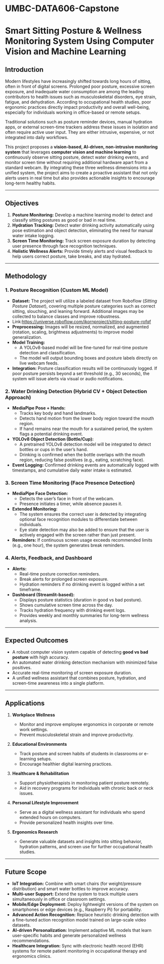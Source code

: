 # UMBC-DATA606-Capstone
# Smart Sitting Posture & Wellness Monitoring System Using Computer Vision and Machine Learning

## Introduction
Modern lifestyles have increasingly shifted towards long hours of sitting, often in front of digital screens. Prolonged poor posture, excessive screen exposure, and inadequate water consumption are among the leading contributors to health issues such as musculoskeletal disorders, eye strain, fatigue, and dehydration. According to occupational health studies, poor ergonomic practices directly impact productivity and overall well-being, especially for individuals working in office-based or remote setups.

Traditional solutions such as posture reminder devices, manual hydration apps, or external screen-time trackers address these issues in isolation and often require active user input. They are either intrusive, expensive, or not integrated into daily workflows.

This project proposes a **vision-based, AI-driven, non-intrusive monitoring system** that leverages **computer vision and machine learning** to continuously observe sitting posture, detect water drinking events, and monitor screen time without requiring additional hardware apart from a standard webcam. By integrating these three wellness dimensions into a unified system, the project aims to create a proactive assistant that not only alerts users in real time but also provides actionable insights to encourage long-term healthy habits.

---

## Objectives
1. **Posture Monitoring:** Develop a machine learning model to detect and classify sitting postures as good or bad in real time.  
2. **Hydration Tracking:** Detect water drinking activity automatically using pose estimation and object detection, eliminating the need for manual water intake logging.  
3. **Screen Time Monitoring:** Track screen exposure duration by detecting user presence through face recognition techniques.  
4. **Holistic Wellness Alerts:** Provide timely alerts and visual feedback to help users correct posture, take breaks, and stay hydrated.  

---

## Methodology

### 1. Posture Recognition (Custom ML Model)
- **Dataset:** The project will utilize a labeled dataset from Roboflow (*Sitting Posture Dataset*), covering multiple posture categories such as correct sitting, slouching, and leaning forward. Additional images may be collected to balance classes and improve robustness.
- Link:https://universe.roboflow.com/ikornproject/sitting-posture-rofqf 
- **Preprocessing:** Images will be resized, normalized, and augmented (rotation, scaling, brightness adjustments) to improve model generalization.  
- **Model Training:**  
  - A YOLOv8-based model will be fine-tuned for real-time posture detection and classification.  
  - The model will output bounding boxes and posture labels directly on live webcam feeds.  
- **Integration:** Posture classification results will be continuously logged. If poor posture persists beyond a set threshold (e.g., 30 seconds), the system will issue alerts via visual or audio notifications.  

### 2. Water Drinking Detection (Hybrid CV + Object Detection Approach)
- **MediaPipe Pose + Hands:**  
  - Tracks key body and hand landmarks.  
  - Detects hand motion from the lower body region toward the mouth region.  
  - If hand remains near the mouth for a sustained period, the system flags a potential drinking event.  
- **YOLOv8 Object Detection (Bottle/Cup):**  
  - A pretrained YOLOv8 detection model will be integrated to detect bottles or cups in the user’s hand.  
  - Drinking is confirmed when the bottle overlaps with the mouth region, reducing false positives (e.g., eating, scratching face).  
- **Event Logging:** Confirmed drinking events are automatically logged with timestamps, and cumulative daily water intake is estimated.  

### 3. Screen Time Monitoring (Face Presence Detection)
- **MediaPipe Face Detection:**  
  - Detects the user’s face in front of the webcam.  
  - Presence initiates a timer, while absence pauses it.  
- **Extended Monitoring:**  
  - The system ensures the correct user is detected by integrating optional face recognition modules to differentiate between individuals.  
  - Eye state detection may also be added to ensure that the user is actively engaged with the screen rather than just present.  
- **Reminders:** If continuous screen usage exceeds recommended limits (e.g., one hour), the system generates break reminders.  

### 4. Alerts, Feedback, and Dashboard
- **Alerts:**  
  - Real-time posture correction reminders.  
  - Break alerts for prolonged screen exposure.  
  - Hydration reminders if no drinking event is logged within a set timeframe.  
- **Dashboard (Streamlit-based):**  
  - Displays posture statistics (duration in good vs bad posture).  
  - Shows cumulative screen time across the day.  
  - Tracks hydration frequency with drinking event logs.  
  - Provides weekly and monthly summaries for long-term wellness analysis.  

---

## Expected Outcomes
- A robust computer vision system capable of detecting **good vs bad posture** with high accuracy.  
- An automated water drinking detection mechanism with minimized false positives.  
- Accurate real-time monitoring of screen exposure duration.  
- A unified wellness assistant that combines posture, hydration, and screen-time awareness into a single platform.  

---

## Applications
1. **Workplace Wellness**  
   - Monitor and improve employee ergonomics in corporate or remote work settings.  
   - Prevent musculoskeletal strain and improve productivity.  

2. **Educational Environments**  
   - Track posture and screen habits of students in classrooms or e-learning setups.  
   - Encourage healthier digital learning practices.  

3. **Healthcare & Rehabilitation**  
   - Support physiotherapists in monitoring patient posture remotely.  
   - Aid in recovery programs for individuals with chronic back or neck issues.  

4. **Personal Lifestyle Improvement**  
   - Serve as a digital wellness assistant for individuals who spend extended hours on computers.  
   - Provide personalized health insights over time.  

5. **Ergonomics Research**  
   - Generate valuable datasets and insights into sitting behavior, hydration patterns, and screen use for further occupational health studies.  

---

## Future Scope
- **IoT Integration:** Combine with smart chairs (for weight/pressure distribution) and smart water bottles to improve accuracy.  
- **Multi-user Support:** Extend the system to track multiple users simultaneously in office or classroom settings.  
- **Mobile/Edge Deployment:** Deploy lightweight versions of the system on smartphones or edge devices (e.g., Raspberry Pi) for portability.  
- **Advanced Action Recognition:** Replace heuristic drinking detection with a fine-tuned action recognition model trained on large-scale video datasets.  
- **AI-driven Personalization:** Implement adaptive ML models that learn user-specific habits and generate personalized wellness recommendations.  
- **Healthcare Integration:** Sync with electronic health record (EHR) systems for remote patient monitoring in occupational therapy and ergonomics clinics.  
